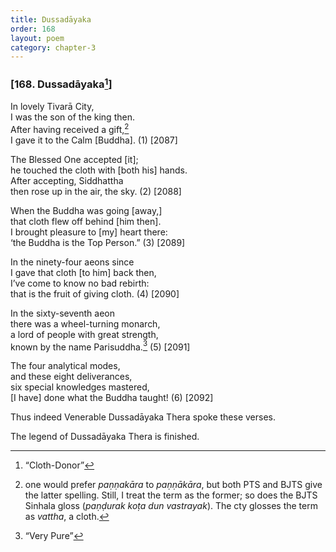 ```yaml
---
title: Dussadāyaka
order: 168
layout: poem
category: chapter-3
---
```


### \[168. Dussadāyaka[^1]\]

In lovely Tivarā City,  
I was the son of the king then.  
After having received a gift,[^2]  
I gave it to the Calm \[Buddha\]. (1) \[2087\]

The Blessed One accepted \[it\];  
he touched the cloth with \[both his\] hands.  
After accepting, Siddhattha  
then rose up in the air, the sky. (2) \[2088\]

When the Buddha was going \[away,\]  
that cloth flew off behind \[him then\].  
I brought pleasure to \[my\] heart there:  
‘the Buddha is the Top Person.” (3) \[2089\]

In the ninety-four aeons since  
I gave that cloth \[to him\] back then,  
I’ve come to know no bad rebirth:  
that is the fruit of giving cloth. (4) \[2090\]

In the sixty-seventh aeon  
there was a wheel-turning monarch,  
a lord of people with great strength,  
known by the name Parisuddha.[^3] (5) \[2091\]

The four analytical modes,  
and these eight deliverances,  
six special knowledges mastered,  
\[I have\] done what the Buddha taught! (6) \[2092\]

Thus indeed Venerable Dussadāyaka Thera spoke these verses.

The legend of Dussadāyaka Thera is finished.

[^1]: “Cloth-Donor”

[^2]: one would prefer *paṇṇakāra* to *paṇṇākāra*, but both PTS and BJTS give the latter spelling. Still, I treat the term as the former; so does the BJTS Sinhala gloss (*paṇḍurak koṭa dun vastrayak*). The cty glosses the term as *vattha*, a cloth.

[^3]: “Very Pure”
